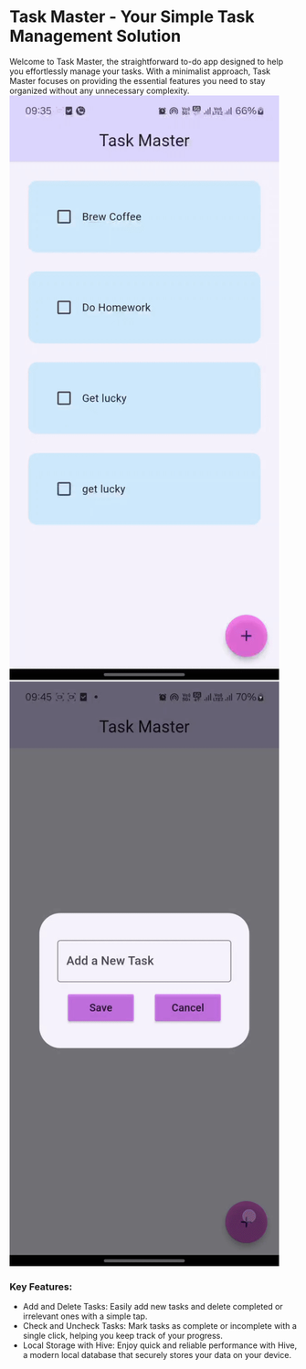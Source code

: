 # Task Master - Your Simple Task Management Solution

Welcome to Task Master, the straightforward to-do app designed to help you effortlessly manage your tasks. With a minimalist approach, Task Master focuses on providing the essential features you need to stay organized without any unnecessary complexity.
![](https://github.com/VenjiRequiem/Task-Master/blob/main/video_2024-09-02_09-38-01-ezgif.com-video-to-gif-converter.gif)
![](https://github.com/VenjiRequiem/Task-Master/blob/main/delete.gif)
### Key Features:
- Add and Delete Tasks: Easily add new tasks and delete completed or irrelevant ones with a simple tap.
- Check and Uncheck Tasks: Mark tasks as complete or incomplete with a single click, helping you keep track of your progress.
- Local Storage with Hive: Enjoy quick and reliable performance with Hive, a modern local database that securely stores your data on your device.

